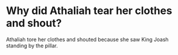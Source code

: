 # Why did Athaliah tear her clothes and shout?

Athaliah tore her clothes and shouted because she saw King Joash standing by the pillar.
